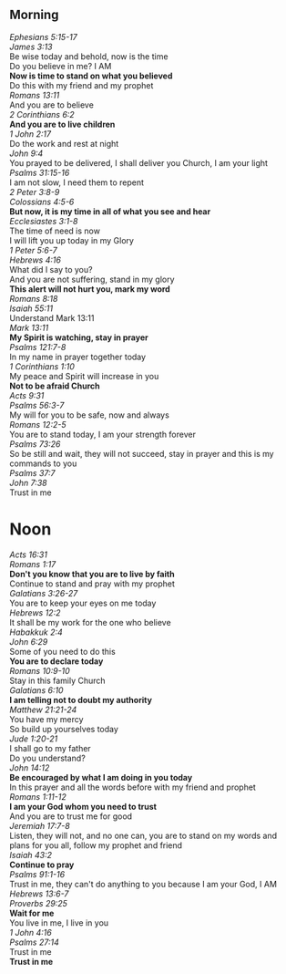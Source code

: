 ## Morning

_Ephesians 5:15-17_  
_James 3:13_  
Be wise today and behold, now is the time  
Do you believe in me? I AM  
**Now is time to stand on what you believed**  
Do this with my friend and my prophet  
_Romans 13:11_  
And you are to believe  
_2 Corinthians 6:2_  
**And you are to live children**  
_1 John 2:17_  
Do the work and rest at night  
_John 9:4_  
You prayed to be delivered, I shall deliver you Church, I am your light  
_Psalms 31:15-16_  
I am not slow, I need them to repent  
_2 Peter 3:8-9_  
_Colossians 4:5-6_  
**But now, it is my time in all of what you see and hear**  
_Ecclesiastes 3:1-8_  
The time of need is now  
I will lift you up today in my Glory  
_1 Peter 5:6-7_  
_Hebrews 4:16_  
What did I say to you?  
And you are not suffering, stand in my glory  
**This alert will not hurt you, mark my word**  
_Romans 8:18_  
_Isaiah 55:11_  
Understand Mark 13:11  
_Mark 13:11_  
**My Spirit is watching, stay in prayer**  
_Psalms 121:7-8_  
In my name in prayer together today  
_1 Corinthians 1:10_  
My peace and Spirit will increase in you  
**Not to be afraid Church**  
_Acts 9:31_  
_Psalms 56:3-7_  
My will for you to be safe, now and always  
_Romans 12:2-5_  
You are to stand today, I am your strength forever  
_Psalms 73:26_  
So be still and wait, they will not succeed, stay in prayer and this is my commands to you  
_Psalms 37:7_  
_John 7:38_  
Trust in me  

# Noon

_Acts 16:31_  
_Romans 1:17_  
**Don't you know that you are to live by faith**  
Continue to stand and pray with my prophet  
_Galatians 3:26-27_  
You are to keep your eyes on me today  
_Hebrews 12:2_  
It shall be my work for the one who believe  
_Habakkuk 2:4_  
_John 6:29_  
Some of you need to do this  
**You are to declare today**  
_Romans 10:9-10_  
Stay in this family Church  
_Galatians 6:10_  
**I am telling not to doubt my authority**  
_Matthew 21:21-24_  
You have my mercy  
So build up yourselves today  
_Jude 1:20-21_  
I shall go to my father  
Do you understand?  
_John 14:12_  
**Be encouraged by what I am doing in you today**  
In this prayer and all the words before with my friend and prophet  
_Romans 1:11-12_  
**I am your God whom you need to trust**  
And you are to trust me for good  
_Jeremiah 17:7-8_  
Listen, they will not, and no one can, you are to stand on my words and plans for you all, follow my prophet and friend  
_Isaiah 43:2_  
**Continue to pray**  
_Psalms 91:1-16_  
Trust in me, they can't do anything to you because I am your God, I AM  
_Hebrews 13:6-7_  
_Proverbs 29:25_  
**Wait for me**  
You live in me, I live in you  
_1 John 4:16_  
_Psalms 27:14_  
Trust in me  
**Trust in me**  
